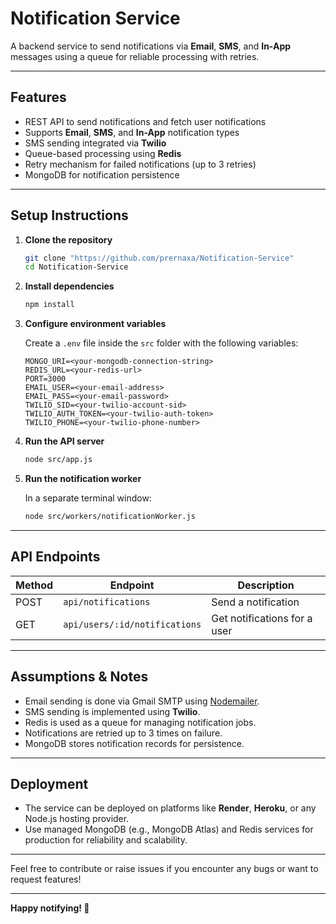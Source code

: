 # Notification Service

A backend service to send notifications via **Email**, **SMS**, and **In-App** messages using a queue for reliable processing with retries.

---

## Features

- REST API to send notifications and fetch user notifications
- Supports **Email**, **SMS**, and **In-App** notification types
- SMS sending integrated via **Twilio**
- Queue-based processing using **Redis**
- Retry mechanism for failed notifications (up to 3 retries)
- MongoDB for notification persistence

---

## Setup Instructions

1. **Clone the repository**

    ```bash
    git clone "https://github.com/prernaxa/Notification-Service"
    cd Notification-Service
    ```

2. **Install dependencies**

    ```bash
    npm install
    ```

3. **Configure environment variables**

    Create a `.env` file inside the `src` folder with the following variables:

    ```env
    MONGO_URI=<your-mongodb-connection-string>
    REDIS_URL=<your-redis-url>
    PORT=3000
    EMAIL_USER=<your-email-address>
    EMAIL_PASS=<your-email-password>
    TWILIO_SID=<your-twilio-account-sid>
    TWILIO_AUTH_TOKEN=<your-twilio-auth-token>
    TWILIO_PHONE=<your-twilio-phone-number>
    ```

4. **Run the API server**

    ```bash
    node src/app.js
    ```

5. **Run the notification worker**

    In a separate terminal window:

    ```bash
    node src/workers/notificationWorker.js
    ```

---

## API Endpoints

| Method | Endpoint                    | Description                   |
|--------|-----------------------------|-------------------------------|
| POST   | `api/notifications`            | Send a notification            |
| GET    | `api/users/:id/notifications` | Get notifications for a user   |

---

## Assumptions & Notes

- Email sending is done via Gmail SMTP using [Nodemailer](https://nodemailer.com/).
- SMS sending is implemented using **Twilio**.
- Redis is used as a queue for managing notification jobs.
- Notifications are retried up to 3 times on failure.
- MongoDB stores notification records for persistence.

---

## Deployment

- The service can be deployed on platforms like **Render**, **Heroku**, or any Node.js hosting provider.
- Use managed MongoDB (e.g., MongoDB Atlas) and Redis services for production for reliability and scalability.

---

Feel free to contribute or raise issues if you encounter any bugs or want to request features!

---

**Happy notifying! 🚀**
